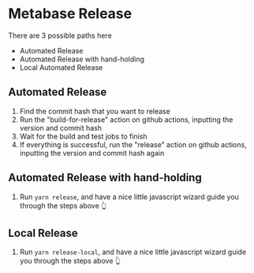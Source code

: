 # Metabase Release

There are 3 possible paths here

- Automated Release
- Automated Release with hand-holding
- Local Automated Release

## Automated Release

1. Find the commit hash that you want to release
2. Run the "build-for-release" action on github actions, inputting the version and commit hash
3. Wait for the build and test jobs to finish
4. If everything is successful, run the "release" action on github actions, inputting the version and commit hash again

## Automated Release with hand-holding

1. Run `yarn release`, and have a nice little javascript wizard guide you through the steps above 👆

## Local Release

1. Run `yarn release-local`, and have a nice little javascript wizard guide you through the steps above 👆
